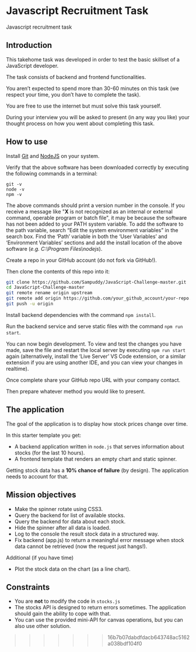 # Javascript Recruitment Task

Javascript recruitment task

## Introduction

This takehome task was developed in order to test the basic skillset of a JavaScript developer.

The task consists of backend and frontend functionalities.

You aren’t expected to spend more than 30-60 minutes on this task (we respect your time, you don’t have to complete the task).

You are free to use the internet but must solve this task yourself.

During your interview you will be asked to present (in any way you like) your thought process on how you went about completing this task.

## How to use

Install [Git](https://git-scm.com/downloads) and [NodeJS](https://nodejs.org/en/) on your system.

Verify that the above software has been downloaded correctly by executing the following commands in a terminal:

`git -v`\
`node -v`\
`npm -v`

The above commands should print a version number in the console. If you receive a message like "**X** is not recognized as an internal or external command, operable program or batch file", it may be because the software has not been added to your PATH system variable. To add the software to the path variable, search “Edit the system environment variables” in the search box. Find the ‘Path’ variable in both the ‘User Variables’ and ‘Environment Variables’ sections and add the install location of the above software (_e.g. C:\Program Files\nodejs_). 


Create a repo in your GitHub account (do not fork via GitHub!).

Then clone the contents of this repo into it:
```sh
git clone https://github.com/Sampuddy/JavaScript-Challenge-master.git
cd JavaScript-Challenge-master
git remote rename origin upstream
git remote add origin https://github.com/your_github_account/your-repo.git
git push -u origin
```

Install backend dependencies with the command `npm install`.

Run the backend service and serve static files with the command `npm run start`.

You can now begin development. To view and test the changes you have made, save the file and restart the local server by executing `npm run start` again (alternatively, install the ‘Live Server’ VS Code extension, or a similar extension if you are using another IDE, and you can view your changes in realtime).

Once complete share your GitHub repo URL with your company contact.

Then prepare whatever method you would like to present.

## The application

The goal of the application is to display how stock prices change over time.

In this starter template you get:
* A backend application written in `node.js` that serves information about stocks (for the last 10 hours).
* A frontend template that renders an empty chart and static spinner.

Getting stock data has a **10% chance of failure** (by design). The application needs to account for that.

## Mission objectives

* Make the spinner rotate using CSS3.
* Query the backend for list of available stocks.
* Query the backend for data about each stock.
* Hide the spinner after all data is loaded.
* Log to the console the result stock data in a structured way.
* Fix backend (app.js) to return a meaningful error message when stock data cannot be retrieved (now the request just hangs!).

Additional (if you have time)
* Plot the stock data on the chart (as a line chart).

## Constraints

* You are **not** to modify the code in `stocks.js`
* The stocks API is designed to return errors sometimes. The application should gain the ability to cope with that.
* You can use the provided mini-API for canvas operations, but you can also use other solution.
>>>>>>> 16b7b07dabdfdacb643748ac5162a038bdf104f0
